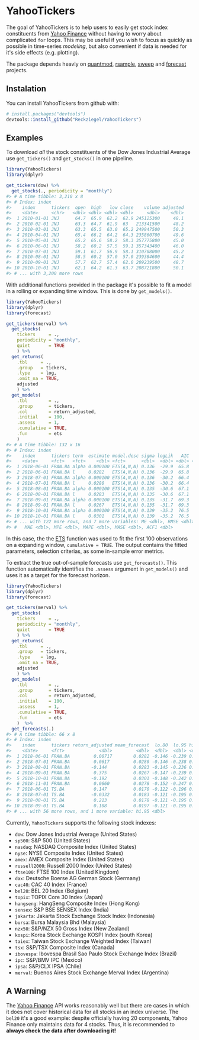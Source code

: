 
<!-- README.md is generated from README.Rmd. Please edit that file -->
YahooTickers
============

The goal of YahooTickers is to help users to easily get stock index constituents from [Yahoo Finance](https://finance.yahoo.com/) without having to worry about complicated `for` loops. This may be useful if you wish to focus as quickly as possible in time-series *modeling*, but also convenient if data is needed for it's side effects (e.g. plotting).

The package depends heavly on [quantmod](https://github.com/joshuaulrich/quantmod), [rsample](https://github.com/topepo/rsample), [sweep](https://github.com/business-science/sweep) and [forecast](https://github.com/robjhyndman/forecast) projects.

Instalation
-----------

You can install YahooTickers from github with:

``` r
# install.packages("devtools")
devtools::install_github("Reckziegel/YahooTickers")
```

Examples
--------

To download *all* the stock constituents of the Dow Jones Industrial Average use `get_tickers()` and `get_stocks()` in one pipeline.

``` r
library(YahooTickers)
library(dplyr)

get_tickers(dow) %>% 
  get_stocks(., periodicity = "monthly")
#> # A time tibble: 3,210 x 8
#> # Index: index
#>    index      tickers  open  high   low close    volume adjusted
#>    <date>     <chr>   <dbl> <dbl> <dbl> <dbl>     <dbl>    <dbl>
#>  1 2010-01-01 JNJ      64.7  65.9  62.2  62.9 245125300     48.1
#>  2 2010-02-01 JNJ      63.3  64.7  61.9  63   213341500     48.2
#>  3 2010-03-01 JNJ      63.3  65.5  63.0  65.2 249947500     50.3
#>  4 2010-04-01 JNJ      65.4  66.2  64.2  64.3 235860700     49.6
#>  5 2010-05-01 JNJ      65.2  65.6  58.2  58.3 357775800     45.0
#>  6 2010-06-01 JNJ      58.2  60.2  57.5  59.1 357343400     46.0
#>  7 2010-07-01 JNJ      59.1  61.7  56.9  58.1 310708000     45.2
#>  8 2010-08-01 JNJ      58.5  60.2  57.0  57.0 239384600     44.4
#>  9 2010-09-01 JNJ      57.7  62.7  57.4  62.0 209239500     48.7
#> 10 2010-10-01 JNJ      62.1  64.2  61.3  63.7 208721800     50.1
#> # ... with 3,200 more rows
```

With additional functions provided in the package it's possible to fit a model in a rolling or expanding time window. This is done by `get_models()`.

``` r
library(YahooTickers)
library(dplyr)
library(forecast)

get_tickers(merval) %>%
  get_stocks(
    tickers     = ., 
    periodicity = "monthly",
    quiet       = TRUE
    ) %>% 
  get_returns(
    .tbl     = ., 
    .group   = tickers, 
    .type    = log, 
    .omit_na = TRUE, 
    adjusted
    ) %>% 
  get_models(
    .tbl        = .,
    .group      = tickers, 
    .col        = return_adjusted, 
    .initial    = 100, 
    .assess     = 1, 
    .cumulative = TRUE, 
    .fun        = ets
    ) 
#> # A time tibble: 132 x 16
#> # Index: index
#>    index      tickers term  estimate model.desc sigma logLik   AIC   BIC
#>    <date>     <fct>   <fct>    <dbl> <fct>      <dbl>  <dbl> <dbl> <dbl>
#>  1 2018-06-01 FRAN.BA alpha 0.000100 ETS(A,N,N) 0.136  -29.9  65.8  73.6
#>  2 2018-06-01 FRAN.BA l     0.0282   ETS(A,N,N) 0.136  -29.9  65.8  73.6
#>  3 2018-07-01 FRAN.BA alpha 0.000100 ETS(A,N,N) 0.136  -30.2  66.4  74.3
#>  4 2018-07-01 FRAN.BA l     0.0280   ETS(A,N,N) 0.136  -30.2  66.4  74.3
#>  5 2018-08-01 FRAN.BA alpha 0.000100 ETS(A,N,N) 0.135  -30.6  67.1  75.0
#>  6 2018-08-01 FRAN.BA l     0.0283   ETS(A,N,N) 0.135  -30.6  67.1  75.0
#>  7 2018-09-01 FRAN.BA alpha 0.000100 ETS(A,N,N) 0.135  -31.7  69.3  77.3
#>  8 2018-09-01 FRAN.BA l     0.0267   ETS(A,N,N) 0.135  -31.7  69.3  77.3
#>  9 2018-10-01 FRAN.BA alpha 0.000100 ETS(A,N,N) 0.139  -35.2  76.5  84.4
#> 10 2018-10-01 FRAN.BA l     0.0301   ETS(A,N,N) 0.139  -35.2  76.5  84.4
#> # ... with 122 more rows, and 7 more variables: ME <dbl>, RMSE <dbl>,
#> #   MAE <dbl>, MPE <dbl>, MAPE <dbl>, MASE <dbl>, ACF1 <dbl>
```

In this case, the the [ETS](http://pkg.robjhyndman.com/forecast/reference/ets.html) function was used to fit the first 100 observations on a expanding window, `cumulative = TRUE`. The output contains the fitted parameters, selection criterias, as some in-sample error metrics.

To extract the true out-of-sample forecasts use `get_forecasts()`. This function automatically identifies the `.assess` argument in `get_models()` and uses it as a target for the forecast horizon.

``` r
library(YahooTickers)
library(dplyr)
library(forecast)

get_tickers(merval) %>%
  get_stocks(
    tickers     = ., 
    periodicity = "monthly",
    quiet       = TRUE
    ) %>% 
  get_returns(
    .tbl     = ., 
    .group   = tickers, 
    .type    = log, 
    .omit_na = TRUE, 
    adjusted
    ) %>% 
  get_models(
    .tbl        = .,
    .group      = tickers, 
    .col        = return_adjusted, 
    .initial    = 100, 
    .assess     = 1, 
    .cumulative = TRUE, 
    .fun        = ets
    )  %>% 
  get_forecasts(.)
#> # A time tibble: 66 x 8
#> # Index: index
#>    index      tickers return_adjusted mean_forecast  lo.80  lo.95 hi.80
#>    <date>     <fct>             <dbl>         <dbl>  <dbl>  <dbl> <dbl>
#>  1 2018-06-01 FRAN.BA         0.00717        0.0282 -0.146 -0.239 0.203
#>  2 2018-07-01 FRAN.BA         0.0617         0.0280 -0.146 -0.238 0.202
#>  3 2018-08-01 FRAN.BA        -0.144          0.0283 -0.145 -0.236 0.201
#>  4 2018-09-01 FRAN.BA         0.375          0.0267 -0.147 -0.239 0.200
#>  5 2018-10-01 FRAN.BA        -0.192          0.0301 -0.148 -0.242 0.208
#>  6 2018-11-01 FRAN.BA         0.0660         0.0278 -0.152 -0.247 0.207
#>  7 2018-06-01 TS.BA           0.147          0.0170 -0.122 -0.196 0.156
#>  8 2018-07-01 TS.BA          -0.0332         0.0183 -0.121 -0.195 0.158
#>  9 2018-08-01 TS.BA           0.213          0.0178 -0.121 -0.195 0.157
#> 10 2018-09-01 TS.BA           0.108          0.0197 -0.121 -0.195 0.160
#> # ... with 56 more rows, and 1 more variable: hi.95 <dbl>
```

Currently, `YahooTickers` supports the following stock indexes:

-   `dow`: Dow Jones Industrial Average (United States)
-   `sp500`: S&P 500 (United States)
-   `nasdaq`: NASDAQ Composite Index (United States)
-   `nyse`: NYSE Composite Index (United States)
-   `amex`: AMEX Composite Index (United States)
-   `russell2000`: Russell 2000 Index (United States)
-   `ftse100`: FTSE 100 Index (United Kingdom)
-   `dax`: Deutsche Boerse AG German Stock (Germany)
-   `cac40`: CAC 40 Index (France)
-   `bel20`: BEL 20 Index (Belgium)
-   `topix`: TOPIX Core 30 Index (Japan)
-   `hangseng`: HangSeng Composite Index (Hong Kong)
-   `sensex`: S&P BSE SENSEX Index (India)
-   `jakarta`: Jakarta Stock Exchange Stock Index (Indonesia)
-   `bursa`: Bursa Malaysia Bhd (Malaysia)
-   `nzx50`: S&P/NZX 50 Gross Index (New Zealand)
-   `kospi`: Korea Stock Exchange KOSPI Index (south Korea)
-   `taiex`: Taiwan Stock Exchange Weighted Index (Taiwan)
-   `tsx`: S&P/TSX Composite Index (Canada)
-   `ibovespa`: Ibovespa Brasil Sao Paulo Stock Exchange Index (Brazil)
-   `ipc`: S&P/BMV IPC (Mexico)
-   `ipsa`: S&P/CLX IPSA (Chile)
-   `merval`: Buenos Aires Stock Exchange Merval Index (Argentina)

A Warning
---------

The [Yahoo Finance](https://finance.yahoo.com/) API works reasonably well but there are cases in which it does not cover historical data for all stocks in an index universe. The `bel20` it's a good example: despite officially having 20 components, Yahoo Finance only maintains data for 4 stocks. Thus, it is recommended to **always check the data after downloading it!**

